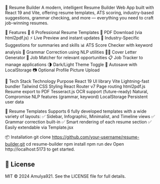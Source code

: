 📝 Resume Builder
A modern, intelligent Resume Builder Web App built with React 19 and Vite, offering resume templates, ATS scoring, industry-based suggestions, grammar checking, and more — everything you need to craft job-winning resumes.

🚀 Features
🎨 6 Professional Resume Templates
📄 PDF Download (via html2pdf.js)
⚡ Live Preview and instant updates
🧠 Industry-Specific Suggestions for summaries and skills
📊 ATS Score Checker with keyword analysis
🤖 Grammar Correction using NLP utilities
🧑‍💼 Cover Letter Generator
🧠 Job Matcher for relevant opportunities
📋 Job Tracker to manage applications
🌗 Dark/Light Theme Toggle
💾 Autosave with LocalStorage
📷 Optional Profile Picture Upload

🧰 Tech Stack
Technology	Purpose
React 19	UI library
Vite	Lightning-fast bundler
Tailwind CSS	Styling
React Router v7	Page routing
html2pdf.js	Resume export to PDF
Tesseract.js	OCR support (future-ready)
Natural, Compromise	NLP features (grammar, keyword)
LocalStorage	Persistent user data

📸 Resume Templates
Supports 6 fully developed templates with a wide variety of layouts:
✅ Sidebar, Infographic, Minimalist, and Timeline views
✅ Grammar correction built-in
✅ Smart rendering of each resume section
✅ Easily extendable via Template.jsx

📦 Installation
git clone https://github.com/your-username/resume-builder.git
cd resume-builder
npm install
npm run dev
Open http://localhost:5173 to get started.

## 📄 License
MIT © 2024 Amulya921. See the LICENSE file for full details.

